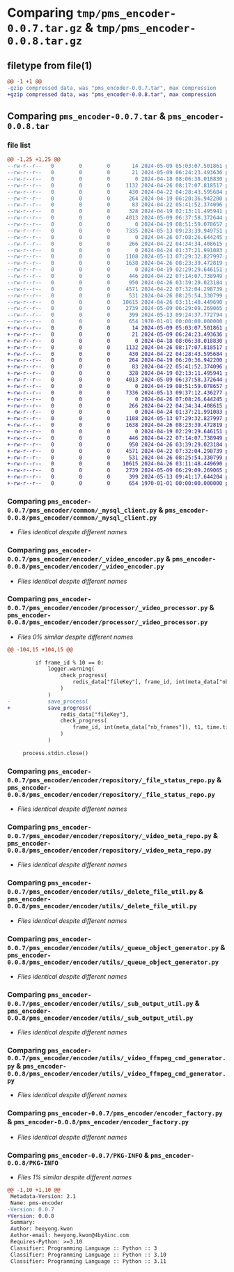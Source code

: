 # Comparing `tmp/pms_encoder-0.0.7.tar.gz` & `tmp/pms_encoder-0.0.8.tar.gz`

## filetype from file(1)

```diff
@@ -1 +1 @@
-gzip compressed data, was "pms_encoder-0.0.7.tar", max compression
+gzip compressed data, was "pms_encoder-0.0.8.tar", max compression
```

## Comparing `pms_encoder-0.0.7.tar` & `pms_encoder-0.0.8.tar`

### file list

```diff
@@ -1,25 +1,25 @@
--rw-r--r--   0        0        0       14 2024-05-09 05:03:07.501861 pms_encoder-0.0.7/README.md
--rw-r--r--   0        0        0       21 2024-05-09 06:24:23.493636 pms_encoder-0.0.7/pms_encoder/__init__.py
--rw-r--r--   0        0        0        0 2024-04-18 08:06:38.018830 pms_encoder-0.0.7/pms_encoder/common/__init__.py
--rw-r--r--   0        0        0     1132 2024-04-26 08:17:07.818517 pms_encoder-0.0.7/pms_encoder/common/_mysql_client.py
--rw-r--r--   0        0        0      430 2024-04-22 04:28:43.595684 pms_encoder-0.0.7/pms_encoder/common/_redis_client.py
--rw-r--r--   0        0        0      264 2024-04-19 06:20:36.942200 pms_encoder-0.0.7/pms_encoder/common/data_struct.py
--rw-r--r--   0        0        0       83 2024-04-22 05:41:52.374096 pms_encoder-0.0.7/pms_encoder/encoder/__init__.py
--rw-r--r--   0        0        0      328 2024-04-19 02:13:11.495941 pms_encoder-0.0.7/pms_encoder/encoder/_image_encoder.py
--rw-r--r--   0        0        0     4013 2024-05-09 06:37:58.372644 pms_encoder-0.0.7/pms_encoder/encoder/_video_encoder.py
--rw-r--r--   0        0        0        0 2024-04-19 08:51:59.078657 pms_encoder-0.0.7/pms_encoder/encoder/processor/__init__.py
--rw-r--r--   0        0        0     7335 2024-05-13 09:23:39.949751 pms_encoder-0.0.7/pms_encoder/encoder/processor/_video_processor.py
--rw-r--r--   0        0        0        0 2024-04-26 07:08:26.644245 pms_encoder-0.0.7/pms_encoder/encoder/redis/__init__.py
--rw-r--r--   0        0        0      266 2024-04-22 04:34:34.408615 pms_encoder-0.0.7/pms_encoder/encoder/redis/_progress.py
--rw-r--r--   0        0        0        0 2024-04-24 01:37:21.991083 pms_encoder-0.0.7/pms_encoder/encoder/repository/__init__.py
--rw-r--r--   0        0        0     1108 2024-05-13 07:29:32.827997 pms_encoder-0.0.7/pms_encoder/encoder/repository/_file_status_repo.py
--rw-r--r--   0        0        0     1638 2024-04-26 08:23:39.472819 pms_encoder-0.0.7/pms_encoder/encoder/repository/_video_meta_repo.py
--rw-r--r--   0        0        0        0 2024-04-19 02:29:29.646151 pms_encoder-0.0.7/pms_encoder/encoder/utils/__init__.py
--rw-r--r--   0        0        0      446 2024-04-22 07:14:07.738949 pms_encoder-0.0.7/pms_encoder/encoder/utils/_calculate_progress.py
--rw-r--r--   0        0        0      950 2024-04-26 03:39:29.023184 pms_encoder-0.0.7/pms_encoder/encoder/utils/_delete_file_util.py
--rw-r--r--   0        0        0     4571 2024-04-22 07:32:04.298739 pms_encoder-0.0.7/pms_encoder/encoder/utils/_queue_object_generator.py
--rw-r--r--   0        0        0      531 2024-04-26 08:25:54.330799 pms_encoder-0.0.7/pms_encoder/encoder/utils/_sub_output_util.py
--rw-r--r--   0        0        0    10615 2024-04-26 03:11:48.449690 pms_encoder-0.0.7/pms_encoder/encoder/utils/_video_ffmpeg_cmd_generator.py
--rw-r--r--   0        0        0     2739 2024-05-09 06:29:09.269065 pms_encoder-0.0.7/pms_encoder/encoder_factory.py
--rw-r--r--   0        0        0      399 2024-05-13 09:24:37.772794 pms_encoder-0.0.7/pyproject.toml
--rw-r--r--   0        0        0      654 1970-01-01 00:00:00.000000 pms_encoder-0.0.7/PKG-INFO
+-rw-r--r--   0        0        0       14 2024-05-09 05:03:07.501861 pms_encoder-0.0.8/README.md
+-rw-r--r--   0        0        0       21 2024-05-09 06:24:23.493636 pms_encoder-0.0.8/pms_encoder/__init__.py
+-rw-r--r--   0        0        0        0 2024-04-18 08:06:38.018830 pms_encoder-0.0.8/pms_encoder/common/__init__.py
+-rw-r--r--   0        0        0     1132 2024-04-26 08:17:07.818517 pms_encoder-0.0.8/pms_encoder/common/_mysql_client.py
+-rw-r--r--   0        0        0      430 2024-04-22 04:28:43.595684 pms_encoder-0.0.8/pms_encoder/common/_redis_client.py
+-rw-r--r--   0        0        0      264 2024-04-19 06:20:36.942200 pms_encoder-0.0.8/pms_encoder/common/data_struct.py
+-rw-r--r--   0        0        0       83 2024-04-22 05:41:52.374096 pms_encoder-0.0.8/pms_encoder/encoder/__init__.py
+-rw-r--r--   0        0        0      328 2024-04-19 02:13:11.495941 pms_encoder-0.0.8/pms_encoder/encoder/_image_encoder.py
+-rw-r--r--   0        0        0     4013 2024-05-09 06:37:58.372644 pms_encoder-0.0.8/pms_encoder/encoder/_video_encoder.py
+-rw-r--r--   0        0        0        0 2024-04-19 08:51:59.078657 pms_encoder-0.0.8/pms_encoder/encoder/processor/__init__.py
+-rw-r--r--   0        0        0     7336 2024-05-13 09:37:12.436277 pms_encoder-0.0.8/pms_encoder/encoder/processor/_video_processor.py
+-rw-r--r--   0        0        0        0 2024-04-26 07:08:26.644245 pms_encoder-0.0.8/pms_encoder/encoder/redis/__init__.py
+-rw-r--r--   0        0        0      266 2024-04-22 04:34:34.408615 pms_encoder-0.0.8/pms_encoder/encoder/redis/_progress.py
+-rw-r--r--   0        0        0        0 2024-04-24 01:37:21.991083 pms_encoder-0.0.8/pms_encoder/encoder/repository/__init__.py
+-rw-r--r--   0        0        0     1108 2024-05-13 07:29:32.827997 pms_encoder-0.0.8/pms_encoder/encoder/repository/_file_status_repo.py
+-rw-r--r--   0        0        0     1638 2024-04-26 08:23:39.472819 pms_encoder-0.0.8/pms_encoder/encoder/repository/_video_meta_repo.py
+-rw-r--r--   0        0        0        0 2024-04-19 02:29:29.646151 pms_encoder-0.0.8/pms_encoder/encoder/utils/__init__.py
+-rw-r--r--   0        0        0      446 2024-04-22 07:14:07.738949 pms_encoder-0.0.8/pms_encoder/encoder/utils/_calculate_progress.py
+-rw-r--r--   0        0        0      950 2024-04-26 03:39:29.023184 pms_encoder-0.0.8/pms_encoder/encoder/utils/_delete_file_util.py
+-rw-r--r--   0        0        0     4571 2024-04-22 07:32:04.298739 pms_encoder-0.0.8/pms_encoder/encoder/utils/_queue_object_generator.py
+-rw-r--r--   0        0        0      531 2024-04-26 08:25:54.330799 pms_encoder-0.0.8/pms_encoder/encoder/utils/_sub_output_util.py
+-rw-r--r--   0        0        0    10615 2024-04-26 03:11:48.449690 pms_encoder-0.0.8/pms_encoder/encoder/utils/_video_ffmpeg_cmd_generator.py
+-rw-r--r--   0        0        0     2739 2024-05-09 06:29:09.269065 pms_encoder-0.0.8/pms_encoder/encoder_factory.py
+-rw-r--r--   0        0        0      399 2024-05-13 09:41:17.644204 pms_encoder-0.0.8/pyproject.toml
+-rw-r--r--   0        0        0      654 1970-01-01 00:00:00.000000 pms_encoder-0.0.8/PKG-INFO
```

### Comparing `pms_encoder-0.0.7/pms_encoder/common/_mysql_client.py` & `pms_encoder-0.0.8/pms_encoder/common/_mysql_client.py`

 * *Files identical despite different names*

### Comparing `pms_encoder-0.0.7/pms_encoder/encoder/_video_encoder.py` & `pms_encoder-0.0.8/pms_encoder/encoder/_video_encoder.py`

 * *Files identical despite different names*

### Comparing `pms_encoder-0.0.7/pms_encoder/encoder/processor/_video_processor.py` & `pms_encoder-0.0.8/pms_encoder/encoder/processor/_video_processor.py`

 * *Files 0% similar despite different names*

```diff
@@ -104,15 +104,15 @@
         
         if frame_id % 10 == 0:
             logger.warning(
                 check_progress(
                     redis_data["fileKey"], frame_id, int(meta_data["nb_frames"]), t1, time.time()
                 )
             )
-            save_process(
+            save_progress(
                 redis_data["fileKey"],
                 check_progress(
                     frame_id, int(meta_data["nb_frames"]), t1, time.time()
                 )
             )
             
     process.stdin.close()
```

### Comparing `pms_encoder-0.0.7/pms_encoder/encoder/repository/_file_status_repo.py` & `pms_encoder-0.0.8/pms_encoder/encoder/repository/_file_status_repo.py`

 * *Files identical despite different names*

### Comparing `pms_encoder-0.0.7/pms_encoder/encoder/repository/_video_meta_repo.py` & `pms_encoder-0.0.8/pms_encoder/encoder/repository/_video_meta_repo.py`

 * *Files identical despite different names*

### Comparing `pms_encoder-0.0.7/pms_encoder/encoder/utils/_delete_file_util.py` & `pms_encoder-0.0.8/pms_encoder/encoder/utils/_delete_file_util.py`

 * *Files identical despite different names*

### Comparing `pms_encoder-0.0.7/pms_encoder/encoder/utils/_queue_object_generator.py` & `pms_encoder-0.0.8/pms_encoder/encoder/utils/_queue_object_generator.py`

 * *Files identical despite different names*

### Comparing `pms_encoder-0.0.7/pms_encoder/encoder/utils/_sub_output_util.py` & `pms_encoder-0.0.8/pms_encoder/encoder/utils/_sub_output_util.py`

 * *Files identical despite different names*

### Comparing `pms_encoder-0.0.7/pms_encoder/encoder/utils/_video_ffmpeg_cmd_generator.py` & `pms_encoder-0.0.8/pms_encoder/encoder/utils/_video_ffmpeg_cmd_generator.py`

 * *Files identical despite different names*

### Comparing `pms_encoder-0.0.7/pms_encoder/encoder_factory.py` & `pms_encoder-0.0.8/pms_encoder/encoder_factory.py`

 * *Files identical despite different names*

### Comparing `pms_encoder-0.0.7/PKG-INFO` & `pms_encoder-0.0.8/PKG-INFO`

 * *Files 1% similar despite different names*

```diff
@@ -1,10 +1,10 @@
 Metadata-Version: 2.1
 Name: pms-encoder
-Version: 0.0.7
+Version: 0.0.8
 Summary: 
 Author: heeyong.kwon
 Author-email: heeyong.kwon@4by4inc.com
 Requires-Python: >=3.10
 Classifier: Programming Language :: Python :: 3
 Classifier: Programming Language :: Python :: 3.10
 Classifier: Programming Language :: Python :: 3.11
```

